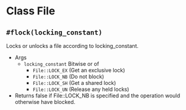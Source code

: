 # Class File

## `#flock(locking_constant)`
Locks or unlocks a file according to locking_constant.
- Args
  + `locking_constant` Bitwise or of
    - `File::LOCK_EX` (Get an exclusive lock)
    - `File::LOCK_NB` (Do not block)
    - `File::LOCK_SH` (Get a shared lock)
    - `File::LOCK_UN` (Release any held locks)
- Returns false if File::LOCK_NB is specified and the operation would otherwise have blocked.


